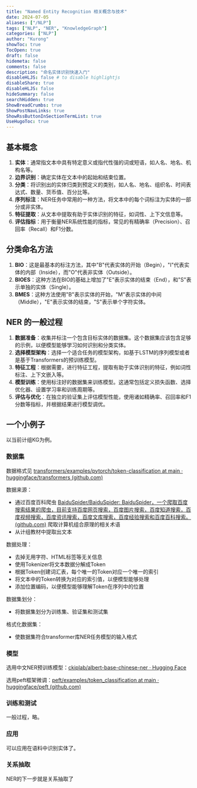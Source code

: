 ```yaml
---
title: "Named Entity Recognition 相关概念与技术"
date: 2024-07-05
aliases: ["/NLP"]
tags: ["NLP", "NER", "KnowledgeGraph"]
categories: ["NLP"]
author: "Kurong"
showToc: true
TocOpen: true
draft: false
hidemeta: false
comments: false
description: "命名实体识别快速入门"
disableHLJS: false # to disable highlightjs
disableShare: true
disableHLJS: false
hideSummary: false
searchHidden: true
ShowBreadCrumbs: true
ShowPostNavLinks: true
ShowRssButtonInSectionTermList: true
UseHugoToc: true
---
```


## 基本概念

1. **实体**：通常指文本中具有特定意义或指代性强的词或短语，如人名、地名、机构名等。
2. **边界识别**：确定实体在文本中的起始和结束位置。
3. **分类**：将识别出的实体归类到预定义的类别，如人名、地名、组织名、时间表达式、数量、货币值、百分比等。
4. **序列标注**：NER任务中常用的一种方法，将文本中的每个词标注为实体的一部分或非实体。
5. **特征提取**：从文本中提取有助于实体识别的特征，如词性、上下文信息等。
6. **评估指标**：用于衡量NER系统性能的指标，常见的有精确率（Precision）、召回率（Recall）和F1分数。



## 分类命名方法

1. **BIO**：这是最基本的标注方法，其中"B"代表实体的开始（Begin），"I"代表实体的内部（Inside），而"O"代表非实体（Outside）。
2. **BIOES**：这种方法在BIO的基础上增加了"E"表示实体的结束（End），和"S"表示单独的实体（Single）。
3. **BMES**：这种方法使用"B"表示实体的开始，"M"表示实体的中间（Middle），"E"表示实体的结束，"S"表示单个字符实体。



## NER 的一般过程

1. **数据准备**：收集并标注一个包含目标实体的数据集。这个数据集应该包含足够的示例，以便模型能够学习如何识别和分类实体。
2. **选择模型架构**：选择一个适合任务的模型架构，如基于LSTM的序列模型或者是基于Transformers的预训练模型。
3. **特征工程**：根据需要，进行特征工程，提取有助于实体识别的特征，例如词性标注、上下文嵌入等。
4. **模型训练**：使用标注好的数据集来训练模型。这通常包括定义损失函数、选择优化器、设置学习率和训练周期等。
5. **评估与优化**：在独立的验证集上评估模型性能，使用诸如精确率、召回率和F1分数等指标，并根据结果进行模型调优。



## 一个小例子

以当前计组KG为例。

### 数据集

数据格式见 [transformers/examples/pytorch/token-classification at main · huggingface/transformers (github.com)](https://github.com/huggingface/transformers/tree/main/examples/pytorch/token-classification)

数据来源：

- 通过百度百科爬虫 [BaiduSpider/BaiduSpider: BaiduSpider，一个爬取百度搜索结果的爬虫，目前支持百度网页搜索，百度图片搜索，百度知道搜索，百度视频搜索，百度资讯搜索，百度文库搜索，百度经验搜索和百度百科搜索。 (github.com)](https://github.com/BaiduSpider/BaiduSpider) 爬取计算机组合原理的相关术语
- 从计组教材中提取出文本

数据处理：

- 去掉无用字符、HTML标签等无关信息
- 使用Tokenizer将文本数据分解成Token
- 根据Token创建词汇表，每个唯一的Token对应一个唯一的索引
- 将文本中的Token转换为对应的索引值，以便模型能够处理
- 添加位置编码，以便模型能够理解Token在序列中的位置

数据集划分：

- 将数据集划分为训练集、验证集和测试集

格式化数据集：

- 使数据集符合transformer库NER任务模型的输入格式

### 模型

选用中文NER预训练模型：[ckiplab/albert-base-chinese-ner · Hugging Face](https://huggingface.co/ckiplab/albert-base-chinese-ner?text=我叫萨拉，我住在伦敦。)

选用peft框架微调：[peft/examples/token_classification at main · huggingface/peft (github.com)](https://github.com/huggingface/peft/tree/main/examples/token_classification)

### 训练和测试

一般过程，略。

### 应用

可以应用在语料中识别实体了。

### 关系抽取

NER的下一步就是关系抽取了
